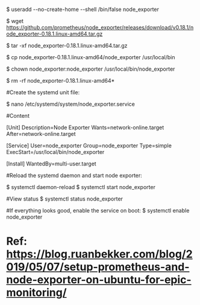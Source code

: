 $ useradd --no-create-home --shell /bin/false node_exporter

$ wget https://github.com/prometheus/node_exporter/releases/download/v0.18.1/node_exporter-0.18.1.linux-amd64.tar.gz

$ tar -xf node_exporter-0.18.1.linux-amd64.tar.gz

$ cp node_exporter-0.18.1.linux-amd64/node_exporter /usr/local/bin

$ chown node_exporter:node_exporter /usr/local/bin/node_exporter

$ rm -rf node_exporter-0.18.1.linux-amd64*



#Create the systemd unit file:

$ nano /etc/systemd/system/node_exporter.service

#Content

[Unit]
Description=Node Exporter
Wants=network-online.target
After=network-online.target

[Service]
User=node_exporter
Group=node_exporter
Type=simple
ExecStart=/usr/local/bin/node_exporter

[Install]
WantedBy=multi-user.target


#Reload the systemd daemon and start node exporter:

$ systemctl daemon-reload
$ systemctl start node_exporter

#View status
$ systemctl status node_exporter

#If everything looks good, enable the service on boot:
$ systemctl enable node_exporter


# Ref: https://blog.ruanbekker.com/blog/2019/05/07/setup-prometheus-and-node-exporter-on-ubuntu-for-epic-monitoring/
